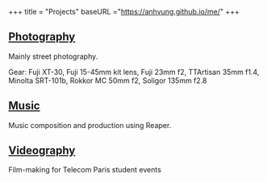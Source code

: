 +++
title = "Projects"
baseURL ="https://anhvung.github.io/me/"
+++

## [Photography](https://anhvung.github.io/me/extra/photography)
Mainly street photography. 

Gear: Fuji XT-30, Fuji 15-45mm kit lens, Fuji 23mm f2, TTArtisan 35mm f1.4, Minolta SRT-101b, Rokkor MC 50mm f2, Soligor 135mm f2.8

## [Music](https://distrokid.com/hyperfollow/anhvunguyen/lost-summer)

Music composition and production using Reaper.

## [Videography](https://anhvung.github.io/me/extra/videos)

Film-making for Telecom Paris student events

